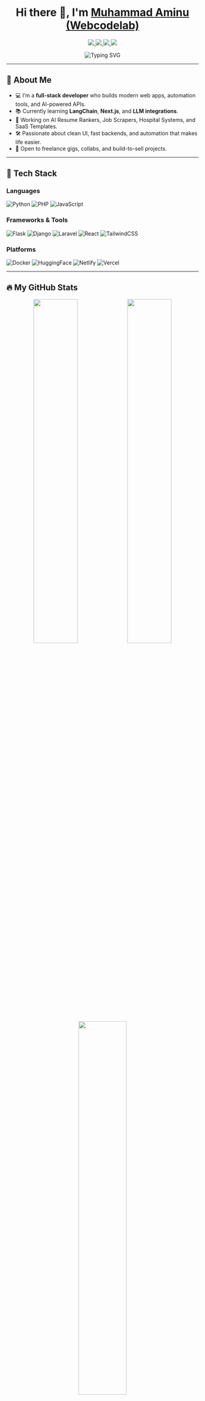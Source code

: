 <h1 align="center">Hi there 👋, I'm <a href="https://yourportfolio.com" target="_blank">Muhammad Aminu (Webcodelab)</a></h1>
<p align="center">
  <a href="https://twitter.com/webcodelab1" target="_blank">
    <img src="https://img.shields.io/badge/Twitter-1DA1F2?style=for-the-badge&logo=twitter&logoColor=white" />
  </a>
  <a href="https://linkedin.com/in/webcodelab" target="_blank">
    <img src="https://img.shields.io/badge/LinkedIn-0A66C2?style=for-the-badge&logo=linkedin&logoColor=white" />
  </a>
  <a href="https://wa.me/2348101106111" target="_blank">
    <img src="https://img.shields.io/badge/WhatsApp-25D366?style=for-the-badge&logo=whatsapp&logoColor=white" />
  </a>
  <a href="mailto:webcodelabb.com">
    <img src="https://img.shields.io/badge/Gmail-D14836?style=for-the-badge&logo=gmail&logoColor=white" />
  </a>
</p>

<p align="center">
  <img src="https://readme-typing-svg.demolab.com?font=Fira+Code&weight=500&size=22&pause=1000&color=36BCF7&center=true&vCenter=true&width=435&lines=Hey+there!+I'm+Muhammad+Aminu;Full-Stack+Web+%26+App+Developer;AI%2BTool+Builder+%7C+Freelancer+%7C+Dev-for-Hire;Loves+clean+code+and+shipping+products" alt="Typing SVG" />
</p>

---

## 💼 About Me

- 💻 I’m a **full-stack developer** who builds modern web apps, automation tools, and AI-powered APIs.
- 📚 Currently learning **LangChain**, **Next.js**, and **LLM integrations**.
- 🔭 Working on AI Resume Rankers, Job Scrapers, Hospital Systems, and SaaS Templates.
- 🛠️ Passionate about clean UI, fast backends, and automation that makes life easier.
- 🤝 Open to freelance gigs, collabs, and build-to-sell projects.

---

## 🧰 Tech Stack

### Languages  
![Python](https://img.shields.io/badge/Python-3776AB?style=flat-square&logo=python&logoColor=white)
![PHP](https://img.shields.io/badge/PHP-777BB4?style=flat-square&logo=php)
![JavaScript](https://img.shields.io/badge/JavaScript-F7DF1E?style=flat-square&logo=javascript&logoColor=black)

### Frameworks & Tools  
![Flask](https://img.shields.io/badge/Flask-black?style=flat-square&logo=flask)
![Django](https://img.shields.io/badge/Django-092E20?style=flat-square&logo=django)
![Laravel](https://img.shields.io/badge/Laravel-F55247?style=flat-square&logo=laravel)
![React](https://img.shields.io/badge/React-20232A?style=flat-square&logo=react)
![TailwindCSS](https://img.shields.io/badge/TailwindCSS-38B2AC?style=flat-square&logo=tailwind-css)

### Platforms  
![Docker](https://img.shields.io/badge/Docker-2496ED?style=flat-square&logo=docker)
![HuggingFace](https://img.shields.io/badge/HuggingFace-FCC624?style=flat-square&logo=huggingface)
![Netlify](https://img.shields.io/badge/Netlify-00C7B7?style=flat-square&logo=netlify)
![Vercel](https://img.shields.io/badge/Vercel-000000?style=flat-square&logo=vercel)

---

## 🔥 My GitHub Stats

<p align="center">
  <img src="https://github-readme-stats.vercel.app/api?username=WebCodeLab&show_icons=true&theme=tokyonight&hide_border=true" width="48%" />
  <img src="https://github-readme-streak-stats.herokuapp.com/?user=WebCodeLab&theme=tokyonight&hide_border=true" width="48%" />
</p>

<p align="center">
  <img src="https://github-readme-stats.vercel.app/api/top-langs/?username=WebCodeLab&layout=compact&theme=tokyonight&hide_border=true" width="50%" />
</p>

---

## 📌 Featured Projects

- **SmartBasket** – E-commerce site with Django + Tailwind + Admin system  
- **AI Resume Ranker** – Flask API using NLP for job-to-resume scoring  
- **Freelance Lead Scraper** – Python scraper across 10+ platforms  
- **Hospital Manager** – Laravel HMS with patient file logic  
- **Jobboard API** – Aggregator for tech jobs via scraping

---

## 📬 Reach Me

- 🔗 [Portfolio](https://webcodelab.pythonanywhere.com/)
- 📧 webcodelabb@gmail.com  
- 💬 [WhatsApp Chat](https://wa.me/2348101106111)  
- 🌍 [Gumroad Shop](https://webcodelab.gumroad.com/l/wcwvg)

---

<p align="center">
  <img src="https://github-profile-trophy.vercel.app/?username=WebCodeLab&theme=darkhub&no-frame=true&row=1" />
</p>

> 🚀 “Code fast. Learn faster. Deliver real value.”
